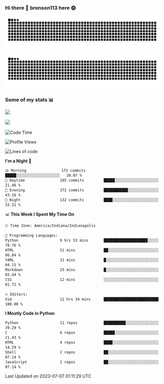 ### Hi there 👋 bronson113 here 🌞
<div align="center">

![GitHub Snake Light](https://raw.githubusercontent.com/bronson113/bronson113/snake/github-snake.svg#gh-light-mode-only)

![GitHub Snake dark](https://raw.githubusercontent.com/bronson113/bronson113/snake/github-snake-dark.svg#gh-dark-mode-only)

</div>

### Some of my stats 📊
![](https://github-readme-stats-sigma-five.vercel.app/api?username=bronson113&theme=transparent&show_icons=true)

![](https://github-readme-stats-sigma-five.vercel.app/api/top-langs/?username=bronson113&theme=transparent&layout=compact&card_width=445)



<!--START_SECTION:waka-->
![Code Time](http://img.shields.io/badge/Code%20Time-280%20hrs%202%20mins-blue)

![Profile Views](http://img.shields.io/badge/Profile%20Views-11-blue)

![Lines of code](https://img.shields.io/badge/From%20Hello%20World%20I%27ve%20Written-7.2%20million%20lines%20of%20code-blue)

**I'm a Night 🦉** 

```text
🌞 Morning                173 commits         █████░░░░░░░░░░░░░░░░░░░░   20.07 % 
🌆 Daytime                185 commits         █████░░░░░░░░░░░░░░░░░░░░   21.46 % 
🌃 Evening                372 commits         ███████████░░░░░░░░░░░░░░   43.16 % 
🌙 Night                  132 commits         ████░░░░░░░░░░░░░░░░░░░░░   15.31 % 
```


📊 **This Week I Spent My Time On** 

```text
🕑︎ Time Zone: America/Indiana/Indianapolis

💬 Programming Languages: 
Python                   9 hrs 53 mins       ████████████████████░░░░░   78.76 % 
HTML                     51 mins             ██░░░░░░░░░░░░░░░░░░░░░░░   06.84 % 
YAML                     31 mins             █░░░░░░░░░░░░░░░░░░░░░░░░   04.15 % 
Markdown                 25 mins             █░░░░░░░░░░░░░░░░░░░░░░░░   03.44 % 
CSS                      12 mins             ░░░░░░░░░░░░░░░░░░░░░░░░░   01.72 % 

🔥 Editors: 
Vim                      12 hrs 34 mins      █████████████████████████   100.00 % 
```

**I Mostly Code in Python** 

```text
Python                   11 repos            ██████████░░░░░░░░░░░░░░░   39.29 % 
C                        6 repos             █████░░░░░░░░░░░░░░░░░░░░   21.43 % 
HTML                     4 repos             ████░░░░░░░░░░░░░░░░░░░░░   14.29 % 
Shell                    2 repos             ██░░░░░░░░░░░░░░░░░░░░░░░   07.14 % 
JavaScript               2 repos             ██░░░░░░░░░░░░░░░░░░░░░░░   07.14 % 
```




 Last Updated on 2023-07-07 01:11:29 UTC
<!--END_SECTION:waka-->
